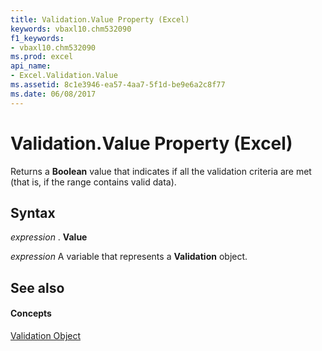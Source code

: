 ```yaml
---
title: Validation.Value Property (Excel)
keywords: vbaxl10.chm532090
f1_keywords:
- vbaxl10.chm532090
ms.prod: excel
api_name:
- Excel.Validation.Value
ms.assetid: 8c1e3946-ea57-4aa7-5f1d-be9e6a2c8f77
ms.date: 06/08/2017
---
```



# Validation.Value Property (Excel)

Returns a  **Boolean** value that indicates if all the validation criteria are met (that is, if the range contains valid data).


## Syntax

 _expression_ . **Value**

 _expression_ A variable that represents a **Validation** object.


## See also


#### Concepts


[Validation Object](Excel.Validation.md)

